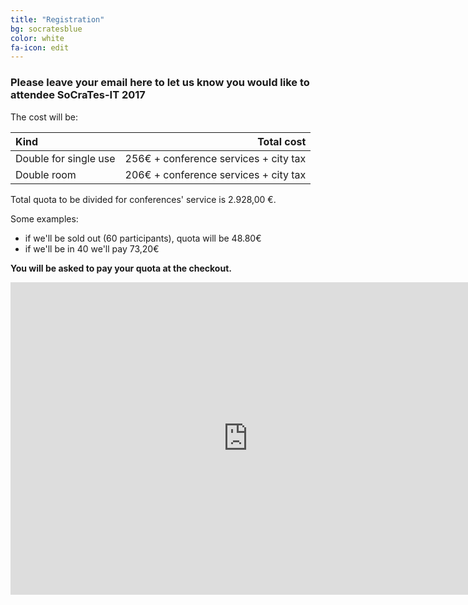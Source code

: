 ```yaml
---
title: "Registration"
bg: socratesblue
color: white
fa-icon: edit
---
```

### Please leave your email here to let us know you would like to attendee  SoCraTes-IT 2017

The cost will be:


| **Kind**                 | **Total cost**                             |
|:-------------------------|-------------------------------------------:|
| Double for single use    | 256&euro; + conference services + city tax |
| Double room              | 206&euro; + conference services + city tax |


Total quota to be divided for conferences' service is 2.928,00 &euro;.

Some examples: 

* if we'll be sold out (60 participants), quota will be 48.80&euro;
* if we'll be in 40 we'll pay 73,20&euro;

**You will be asked to pay your quota at the checkout.**

<iframe src="https://docs.google.com/forms/d/e/1FAIpQLSeqCrRcvcqZUZPL57OV4Zq5R_G-Ol8Z2oyILuSjy7M285a_PA/viewform?embedded=true" width="760" height="500" frameborder="0" marginheight="0" marginwidth="0">Loading...</iframe>

